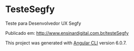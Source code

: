 # TesteSegfy

Teste para Desenvolvedor UX Segfy

Publicado em: http://www.ensinardigital.com.br/testeSegfy

This project was generated with [Angular CLI](https://github.com/angular/angular-cli) version 6.0.7.

